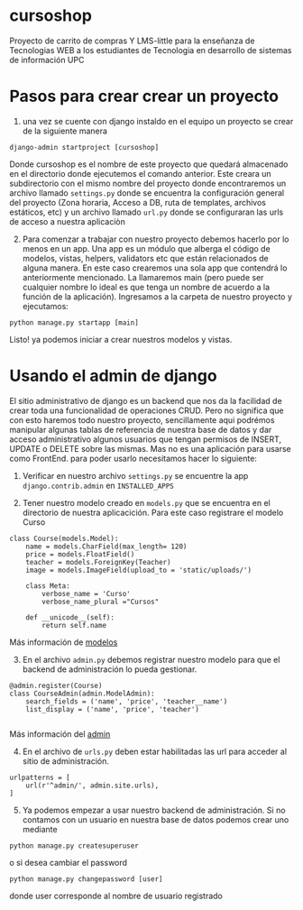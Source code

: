 # cursoshop
Proyecto de carrito de compras Y LMS-little para la enseñanza de Tecnologias WEB a los estudiantes de Tecnologia en desarrollo de sistemas de información UPC 


# Pasos para crear crear un proyecto

1. una vez se cuente con django instaldo en el equipo un proyecto se crear de la siguiente manera
```
django-admin startproject [cursoshop] 
```
Donde cursoshop es el nombre de este proyecto que quedará almacenado en el directorio donde ejecutemos el comando anterior. Este creara un subdirectorio con el mismo nombre del proyecto donde encontraremos un archivo llamado `settings.py` donde se encuentra la configuración general del proyecto (Zona horaria, Acceso a DB, ruta de templates, archivos estáticos, etc) y un archivo llamado `url.py` donde se configuraran las urls de acceso a nuestra aplicaciòn

2. Para comenzar a trabajar con nuestro proyecto debemos hacerlo por lo menos en un app. Una app es un módulo que alberga el código de modelos, vistas, helpers, validators etc que están relacionados de alguna manera. En este caso crearemos una sola app que contendrá lo anteriormente mencionado. La llamaremos main (pero puede ser cualquier nombre lo ideal es que tenga un nombre de acuerdo a la función de la aplicación). Ingresamos a la carpeta de nuestro proyecto y ejecutamos:

```
python manage.py startapp [main]
```

Listo! ya podemos iniciar a crear nuestros modelos y vistas.

# Usando el admin de django
El sitio administrativo de django es un backend que nos da la facilidad de crear toda una funcionalidad de operaciones CRUD. Pero no significa que con esto haremos todo nuestro proyecto, sencillamente aqui podrémos manipular algunas tablas de referencia de nuestra base de datos y dar acceso administrativo algunos usuarios que tengan permisos de INSERT, UPDATE o DELETE sobre las mismas. Mas no es una aplicación para usarse como FrontEnd. para poder usarlo necesitamos hacer lo siguiente:

1. Verificar en nuestro archivo `settings.py` se encuentre la app `django.contrib.admin` en `INSTALLED_APPS`

2. Tener nuestro modelo creado en `models.py` que se encuentra en el directorio de nuestra aplicacición. Para este caso registrare el modelo Curso

```
class Course(models.Model):
    name = models.CharField(max_length= 120)
    price = models.FloatField()
    teacher = models.ForeignKey(Teacher)
    image = models.ImageField(upload_to = 'static/uploads/')

    class Meta:
        verbose_name = 'Curso'
        verbose_name_plural ="Cursos"

    def __unicode__(self):
        return self.name
```
Más información de [modelos](https://docs.djangoproject.com/es/1.9/ref/models/fields/)

3. En el archivo `admin.py` debemos registrar nuestro modelo para que el backend de administración lo pueda gestionar.

```
@admin.register(Course)
class CourseAdmin(admin.ModelAdmin):
    search_fields = ('name', 'price', 'teacher__name')
    list_display = ('name', 'price', 'teacher')
    
```

Más información del [admin](https://docs.djangoproject.com/es/1.9/ref/contrib/admin/)

4. En el archivo de `urls.py` deben estar habilitadas las url para acceder al sitio de administración.

```
urlpatterns = [
    url(r'^admin/', admin.site.urls),
]
```

5. Ya podemos empezar a usar nuestro backend de administración. Si no contamos con un usuario en nuestra base de datos podemos crear uno mediante

```
python manage.py createsuperuser
```

o si desea cambiar el password

```
python manage.py changepassword [user]
```

donde user corresponde al nombre de usuario registrado



